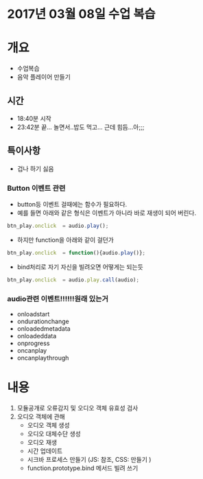 # 2017년 03월 08일 수업 복습
# 개요
- 수업복습
- 음악 플레이어 만들기

## 시간
- 18:40분 시작
- 23:42분 끝... 놀면서..밥도 먹고... 근데 힘듬...아;;;
## 특이사항
- 겁나 하기 싫음
### **Button 이벤트 관련**
- button등 이벤트 걸때에는 함수가 필요하다.
- 예를 들면 아래와 같은 형식은 이벤트가 아니라 바로 재생이 되어 버린다.
```javascript
btn_play.onclick  = audio.play();
```
- 하지만 function을 아래와 같이 걸던가
```javascript
btn_play.onclick  = function(){audio.play()};
```
- bind처리로 자기 자신을 빌려오면 어떻게는 되는듯
```javascript
btn_play.onclick  = audio.play.call(audio);
```
### audio관련 이벤트!!!!!!원래 있는거
- onloadstart
- ondurationchange
- onloadedmetadata
- onloadeddata
- onprogress
- oncanplay
- oncanplaythrough





# 내용
1. 모듈공개로 오류감지 및 오디오 객체 유효성 검사
2. 오디오 객체에 관해
    - 오디오 객체 생성
    - 오디오 대체수단 생성
    - 오디오 재생
    - 시간 업데이트
    - 시크바 프로세스 만들기 (JS: 참조,  CSS: 만들기 )
    - function.prototype.bind 메서드 빌려 쓰기
